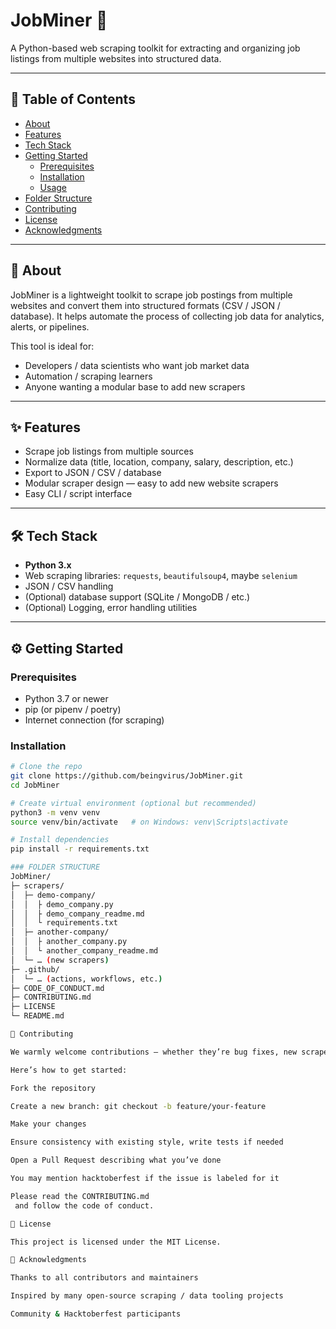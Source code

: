 # JobMiner 🚀

A Python-based web scraping toolkit for extracting and organizing job listings from multiple websites into structured data.

---

## 🧩 Table of Contents

- [About](#about)  
- [Features](#features)  
- [Tech Stack](#tech-stack)  
- [Getting Started](#getting-started)  
  - [Prerequisites](#prerequisites)  
  - [Installation](#installation)  
  - [Usage](#usage)  
- [Folder Structure](#folder-structure)  
- [Contributing](#contributing)  
- [License](#license)  
- [Acknowledgments](#acknowledgments)

---

## 🧐 About

JobMiner is a lightweight toolkit to scrape job postings from multiple websites and convert them into structured formats (CSV / JSON / database). It helps automate the process of collecting job data for analytics, alerts, or pipelines.

This tool is ideal for:
- Developers / data scientists who want job market data  
- Automation / scraping learners  
- Anyone wanting a modular base to add new scrapers  

---

## ✨ Features

- Scrape job listings from multiple sources  
- Normalize data (title, location, company, salary, description, etc.)  
- Export to JSON / CSV / database  
- Modular scraper design — easy to add new website scrapers  
- Easy CLI / script interface  

---

## 🛠 Tech Stack

- **Python 3.x**  
- Web scraping libraries: `requests`, `beautifulsoup4`, maybe `selenium`  
- JSON / CSV handling  
- (Optional) database support (SQLite / MongoDB / etc.)  
- (Optional) Logging, error handling utilities  

---

## ⚙️ Getting Started

### Prerequisites

- Python 3.7 or newer  
- pip (or pipenv / poetry)  
- Internet connection (for scraping)

### Installation

```bash
# Clone the repo
git clone https://github.com/beingvirus/JobMiner.git
cd JobMiner

# Create virtual environment (optional but recommended)
python3 -m venv venv
source venv/bin/activate   # on Windows: venv\Scripts\activate

# Install dependencies
pip install -r requirements.txt

### FOLDER STRUCTURE
JobMiner/
├─ scrapers/
│  ├─ demo-company/
│  │  ├ demo_company.py
│  │  ├ demo_company_readme.md
│  │  └ requirements.txt
│  ├─ another-company/
│  │  ├ another_company.py
│  │  └ another_company_readme.md
│  └─ … (new scrapers)
├─ .github/
│  └─ … (actions, workflows, etc.)
├─ CODE_OF_CONDUCT.md
├─ CONTRIBUTING.md
├─ LICENSE
└─ README.md

🤝 Contributing

We warmly welcome contributions — whether they’re bug fixes, new scrapers, documentation, or test coverage.

Here’s how to get started:

Fork the repository

Create a new branch: git checkout -b feature/your-feature

Make your changes

Ensure consistency with existing style, write tests if needed

Open a Pull Request describing what you’ve done

You may mention hacktoberfest if the issue is labeled for it

Please read the CONTRIBUTING.md
 and follow the code of conduct.

📄 License

This project is licensed under the MIT License.

🙏 Acknowledgments

Thanks to all contributors and maintainers

Inspired by many open-source scraping / data tooling projects

Community & Hacktoberfest participants
